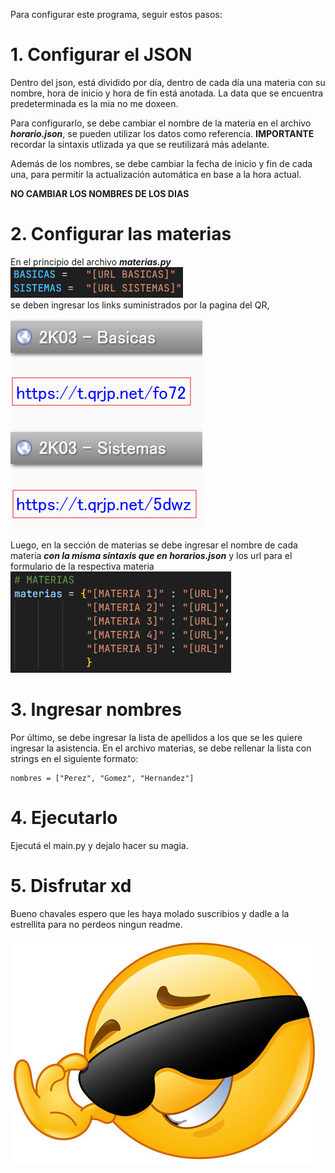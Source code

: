 
Para configurar este programa, seguir estos pasos:

# 1. Configurar el JSON

Dentro del json, está dividido por día, dentro de cada día una materia con su nombre, hora de inicio y hora de fin está anotada. La data que se encuentra predeterminada es la mia no me doxeen.

Para configurarlo, se debe cambiar el nombre de la materia en el archivo ***horario.json***, se pueden utilizar los datos como referencia.  **IMPORTANTE** recordar la sintaxis utlizada ya que se reutilizará más adelante.

Además de los nombres, se debe cambiar la fecha de inicio y fin de cada una, para permitir la actualización automática en base a la hora actual.

**NO CAMBIAR LOS NOMBRES DE LOS DIAS**

# 2. Configurar las materias

En el principio del archivo ***materias.py*** <br> ![alt text](image.png) <br> se deben ingresar los links suministrados por la pagina del QR, 

![alt text](Links.png)

Luego, en la sección de materias se debe ingresar el nombre de cada materia ***con la misma sintaxis que en horarios.json*** y los url para el formulario de la respectiva materia <br>
![alt text](image-1.png)


# 3. Ingresar nombres

Por último, se debe ingresar la lista de apellidos a los que se les quiere ingresar la asistencia. En el archivo materias, se debe rellenar la lista con strings en el siguiente formato:

```
nombres = ["Perez", "Gomez", "Hernandez"]
```


# 4. Ejecutarlo

Ejecutá el main.py y dejalo hacer su magia.

# 5. Disfrutar xd


Bueno chavales espero que les haya molado suscribios y dadle a la estrellita para no perdeos ningun readme.

![alt text](360_F_413724806_2bDOfoNCAE01541AlSb1XlVduMmbliZd.jpg)